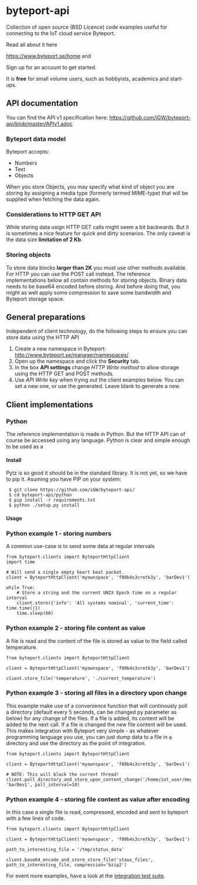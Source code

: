 # byteport-api
Collection of open source (BSD Licence) code examples useful for connecting to the IoT cloud service Byteport.

Read all about it here

https://www.byteport.se/home and 

Sign up for an account to get started.

It is **free** for small volume users, such as hobbyists, academics and start-ups.

## API documentation
You can find the API v1 specification here: https://github.com/iGW/byteport-api/blob/master/APIv1.adoc

### Byteport data model
Byteport accepts:
* Numbers
* Text
* Objects

When you store Objects, you may specify what kind of object you are storing by assigning a media type (formerly termed MIME-type) that will be supplied when fetching the data again.

### Considerations to HTTP GET API
While storing data usign HTTP GET calls might seem a bit backwards. But it is sometimes a nice feature for quick and dirty scenarios. The only caveat is the data size **limitation of 2 Kb**.

### Storing objects
To store data blocks **larger than 2K** you must use other methods available. For HTTP you can use the POST call instead. The reference implementations below all contain methods for storing objects. Binary data needs to be base64 encoded before storing. And before doing that, you might as well apply some compression to save some bandwidth and Byteport storage space.


## General preparations
Independent of client technology, do the following steps to ensure you can store data using the HTTP API

1. Create a new namespace in Byteport: http://www.byteport.se/manager/namespaces/
2. Open up the namespace and click the **Security** tab.
3. In the box **API settings** change *HTTP Write method* to allow storage using the HTTP GET and POST methods.
4. Use *API Write key* when trying out the client examples below. You can set a new one, or use the generated. Leave blank to generate a new.

## Client implementations
### Python
The reference implementation is made in Python. But the HTTP API can of course be accessed using any language. Python is clear and simple enough to be used as a

#### Install
Pytz is so good it should be in the standard library. It is not yet, so we have to pip it. Asuming you have PIP on your system:
```
 $ git clone https://github.com/iGW/byteport-api/
 $ cd byteport-api/python
 $ pip install -r requirements.txt
 $ python ./setup.py install
```

#### Usage

### Python example 1 - storing numbers
A common use-case is to send some data at regular intervals
```
from byteport.clients import ByteportHttpClient
import time

# Will send a single empty heart beat packet.
client = ByteportHttpClient('myownspace', 'f00b4s3cretk3y', 'barDev1')

while True:
    # Store a string and the current UNIX Epoch time on a regular interval
    client.store({'info': 'All systems nominal', 'current_time': time.time()})
    time.sleep(60)

```

### Python example 2 - storing file content as value
A file is read and the content of the file is stored as value to the field called temperature.
```
from byteport.clients import ByteportHttpClient

client = ByteportHttpClient('myownspace', 'f00b4s3cretk3y', 'barDev1')

client.store_file('temperature', './current_temperature')
```

### Python example 3 - storing all files in a directory upon change
This example make use of a convenience function that will continously poll a directory (default every 5 seconds, can be changed py parameter as below) for any change of the files. If a file is added, its content will be added to the next call. If a file is changed the new file content will be used. This makes integration with Byteport very simple - as whatever programming language you use, you can just dump data to a file in a directory and use the directory as the point of integration.
```
from byteport.clients import ByteportHttpClient

client = ByteportHttpClient('myownspace', 'f00b4s3cretk3y', 'barDev1')

# NOTE: This will block the current thread!
client.poll_directory_and_store_upon_content_change('/home/iot_user/measured_values/', 'barDev1', poll_interval=10)
```

### Python example 4 - storing file content as value after encoding
In this case a single file is read, compressed, encoded and sent to byteport with a few lines of code.
```
from byteport.clients import ByteportHttpClient

client = ByteportHttpClient('myownspace', 'f00b4s3cretk3y', 'barDev1')

path_to_interesting_file = '/tmp/status_data'

client.base64_encode_and_store_store_file('staus_files', path_to_interesting_file, compression='bzip2')

```

For event more examples, have a look at the [integration test suite](https://github.com/iGW/byteport-api/blob/master/python/byteport/integration_tests.py).

